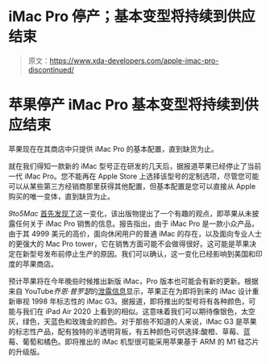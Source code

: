 # iMac Pro 停产；基本变型将持续到供应结束

> 原文：<https://www.xda-developers.com/apple-imac-pro-discontinued/>

# 苹果停产 iMac Pro 基本变型将持续到供应结束

苹果现在在其商店中只提供 iMac Pro 的基本配置，直到缺货为止。

就在我们得知一款新的 iMac 型号正在研发的几天后，据报道苹果已经停止了当前一代 iMac Pro。您不能再在 Apple Store 上选择该型号的定制选项，尽管您可能可以从某些第三方经销商那里获得其他配置，但基本配置是您可以直接从 Apple 购买的唯一变体，直到缺货为止。

*9to5Mac* [首先发现了](https://9to5mac.com/2021/03/06/apple-discontinues-imac-pro-apple-store-says-buy-while-supplies-last/)这一变化，该出版物提出了一个有趣的观点，即苹果从未披露任何关于 iMac Pro 销售的信息。报告指出，由于 iMac Pro 是一款小众产品，由于其 4999 美元的高价，面向休闲用户的普通 iMac 的存在，以及面向专业人士的更强大的 Mac Pro tower，它在销售方面可能不会做得很好。这可能是苹果决定在新型号发布前停止生产的原因。我们可以确认，这一变化已经影响到美国和印度的苹果商店。

预计苹果将在今年晚些时候推出新版 iMac，Pro 版本也可能会有新的更新。根据来自 YouTube*乔恩·普罗瑟*的[泄露信息](https://www.xda-developers.com/apple-imac-mac-pro-2021-leaked-renders/)显示，苹果正在为即将到来的 iMac 设计重新审视 1998 年标志性的 iMac G3。据报道，即将推出的型号将有各种颜色，可能与我们在 iPad Air 2020 上看到的相似。这意味着我们可以期待像银色，太空灰，绿色，天蓝色和玫瑰金的颜色。对于那些不知道的人来说，iMac G3 是苹果的标志性产品，配有独特的半透明背板，有五种颜色可供选择:酸橙、草莓、蓝莓、葡萄和橘色。即将推出的 iMac 机型很可能采用苹果基于 ARM 的 M1 硅芯片的升级版。